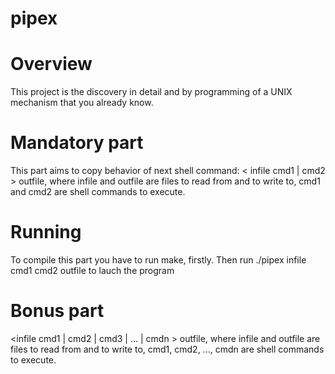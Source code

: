 # pipex
# Overview
This project is the discovery in detail and by programming of a UNIX mechanism that you already know.
# Mandatory part
This part aims to copy behavior of next shell command: 
< infile cmd1 | cmd2 > outfile, where infile and outfile are files to read from and to write to, 
cmd1 and cmd2 are shell commands to execute.
# Running
To compile this part you have to run make, firstly. 
Then run ./pipex infile cmd1 cmd2 outfile to lauch the program
# Bonus part
<infile cmd1 | cmd2 | cmd3 | ... | cmdn > outfile, where infile and outfile are files to read from and to write to, 
cmd1, cmd2, ..., cmdn are shell commands to execute.
